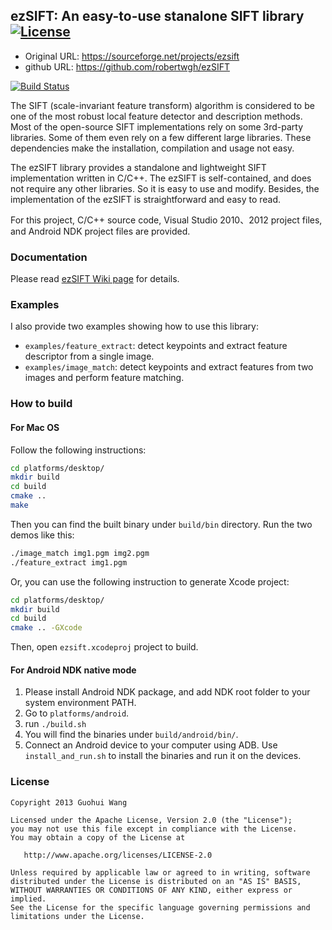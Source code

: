 ## ezSIFT: An easy-to-use stanalone SIFT library [![License][license-img]][license-url]
* Original URL: https://sourceforge.net/projects/ezsift
* github URL: https://github.com/robertwgh/ezSIFT

[![Build Status](https://travis-ci.com/robertwgh/ezSIFT.svg?branch=master)](https://travis-ci.com/robertwgh/ezSIFT)

The SIFT (scale-invariant feature transform) algorithm is considered to be one of the most robust local feature detector and description methods. Most of the open-source SIFT implementations rely on some 3rd-party libraries. Some of them even rely on a few different large libraries. These dependencies make the installation, compilation and usage not easy.

The ezSIFT library provides a standalone and lightweight SIFT implementation written in C/C++. The ezSIFT is self-contained, and does not require any other libraries. So it is easy to use and modify. Besides, the implementation of the ezSIFT is straightforward and easy to read. 

For this project, C/C++ source code, Visual Studio 2010、2012 project files, and Android NDK project files are provided.

### Documentation
Please read [ezSIFT Wiki page](https://github.com/robertwgh/ezSIFT/wiki) for details.

### Examples
I also provide two examples showing how to use this library:

* `examples/feature_extract`: detect keypoints and extract feature descriptor from a single image.
* `examples/image_match`: detect keypoints and extract features from two images and perform feature matching. 

### How to build
#### For Mac OS
Follow the following instructions:
```Bash
cd platforms/desktop/
mkdir build
cd build
cmake ..
make
```
Then you can find the built binary under `build/bin` directory. Run the two demos like this:

```bash
./image_match img1.pgm img2.pgm
./feature_extract img1.pgm
```

Or, you can use the following instruction to generate Xcode project:
```Bash
cd platforms/desktop/
mkdir build
cd build
cmake .. -GXcode
```
Then, open `ezsift.xcodeproj` project to build.

#### For Android NDK native mode
1. Please install Android NDK package, and add NDK root folder to your system environment PATH. 
2. Go to `platforms/android`.
3. run `./build.sh`
4. You will find the binaries under `build/android/bin/`.
5. Connect an Android device to your computer using ADB. Use `install_and_run.sh` to install the binaries and run it on the devices.

### License

    Copyright 2013 Guohui Wang

    Licensed under the Apache License, Version 2.0 (the "License");
    you may not use this file except in compliance with the License.
    You may obtain a copy of the License at

       http://www.apache.org/licenses/LICENSE-2.0

    Unless required by applicable law or agreed to in writing, software
    distributed under the License is distributed on an "AS IS" BASIS,
    WITHOUT WARRANTIES OR CONDITIONS OF ANY KIND, either express or implied.
    See the License for the specific language governing permissions and
    limitations under the License.


[license-url]: https://github.com/robertwgh/ezSIFT/blob/travis-ci/LICENSE
[license-img]: https://img.shields.io/badge/License-Apache%202.0-blue.svg
